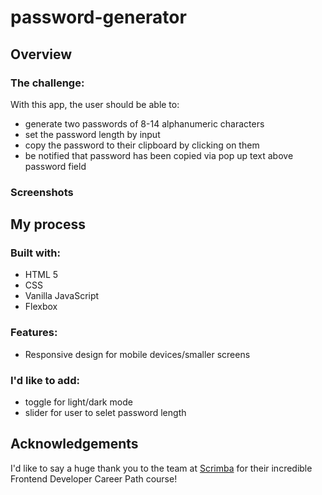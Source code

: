 # password-generator

## Overview

### The challenge:

With this app, the user should be able to:
- generate two passwords of 8-14 alphanumeric characters
- set the password length by input
- copy the password to their clipboard by clicking on them
- be notified that password has been copied via pop up text above password field

### Screenshots



## My process

### Built with:
- HTML 5
- CSS
- Vanilla JavaScript
- Flexbox

### Features:
- Responsive design for mobile devices/smaller screens

### I'd like to add:
- toggle for light/dark mode
- slider for user to selet password length

## Acknowledgements

I'd like to say a huge thank you to the team at [Scrimba](https://scrimba.com/learn/frontend) for their incredible Frontend Developer Career Path course! 
